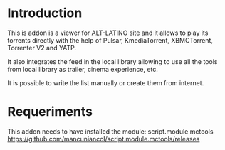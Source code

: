 Introduction
===================
This is addon is a viewer for ALT-LATINO site and it allows to play its torrents directly with the help of Pulsar, KmediaTorrent, XBMCTorrent, Torrenter V2 and YATP.

It also integrates the feed in the local library allowing to use all the tools from local library as trailer, cinema experience, etc.

It is possible to write the list manually or create them from internet.

Requeriments
===================
This addon needs to have installed the module:
script.module.mctools
https://github.com/mancuniancol/script.module.mctools/releases